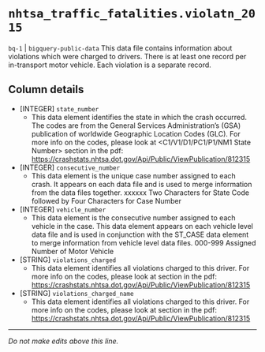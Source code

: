 # `nhtsa_traffic_fatalities.violatn_2015`
`bq-1` | `bigquery-public-data`
This data file contains information about violations which were
charged to drivers. There is at least one record per in-transport motor vehicle. Each
violation is a separate record.

## Column details
* [INTEGER]   `state_number`
  - This data element identifies the state in which the crash occurred. The codes are from the General Services Administration’s (GSA) publication of worldwide Geographic Location Codes (GLC). For more info on the codes, please look at <C1/V1/D1/PC1/P1/NM1 State Number> section in the pdf: https://crashstats.nhtsa.dot.gov/Api/Public/ViewPublication/812315
* [INTEGER]   `consecutive_number`
  - This data element is the unique case number assigned to each crash. It appears on each data file and is used to merge information from the data files together. xxxxxx Two Characters for State Code followed by Four Characters for Case Number
* [INTEGER]   `vehicle_number`
  - This data element is the consecutive number assigned to each vehicle in the case. This data element appears on each vehicle level data file and is used in conjunction with the ST_CASE data element to merge information from vehicle level data files. 000-999 Assigned Number of Motor Vehicle
* [STRING]    `violations_charged`
  - This data element identifies all violations charged to this driver. For more info on the codes, please look at <D21 Violations Charged> section in the pdf: https://crashstats.nhtsa.dot.gov/Api/Public/ViewPublication/812315
* [STRING]    `violations_charged_name`
  - This data element identifies all violations charged to this driver. For more info on the codes, please look at <D21 Violations Charged> section in the pdf: https://crashstats.nhtsa.dot.gov/Api/Public/ViewPublication/812315

-------------------------------------------------------------------------------
*Do not make edits above this line.*
